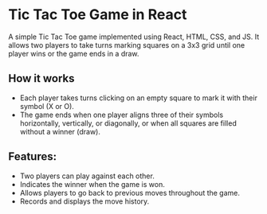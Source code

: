 # Tic Tac Toe Game in React

A simple Tic Tac Toe game implemented using React, HTML, CSS, and JS. It allows two players to take turns marking squares on a 3x3 grid until one player wins or the game ends in a draw.

## How it works
- Each player takes turns clicking on an empty square to mark it with their symbol (X or O).
- The game ends when one player aligns three of their symbols horizontally, vertically, or diagonally, or when all squares are filled without a winner (draw).

## Features:
- Two players can play against each other.
- Indicates the winner when the game is won.
- Allows players to go back to previous moves throughout the game.
- Records and displays the move history.
